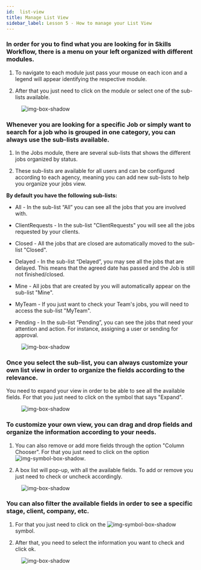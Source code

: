 ```yaml
---
id:  list-view
title: Manage List View
sidebar_label: Lesson 5 - How to manage your List View
---
```


<h3>In order for you to find what you are looking for in Skills Workflow, there is a menu on your left organized with different modules.</h3>

1. To navigate to each module just pass your mouse on each icon and a legend will appear identifying the respective module.

2. After that you just need to click on the module or select one of the sub-lists available.

<figure>

![img-box-shadow](/img/university/project-management/project-management-lesson5-1.png)
<figcaption></figcaption>
</figure>

<h3>Whenever you are looking for a specific Job or simply want to search for a job who is grouped in one category, you can always use the sub-lists available.</h3>

1. In the Jobs module, there are several sub-lists that shows the different jobs organized by status.

2. These sub-lists are available for all users and can be configured according to each agency, meaning you can add new sub-lists to help you organize your jobs view.

**By default you have the following sub-lists:**

- All - In the sub-list “All” you can see all the jobs that you are involved with.

- ClientRequests - In the sub-list "ClientRequests" you will see all the jobs requested by your clients.

- Closed - All the jobs that are closed are automatically moved to the sub-list "Closed".

- Delayed - In the sub-list “Delayed”, you may see all the jobs that are delayed. This means that the agreed date has passed and the Job is still not finished/closed.

- Mine - All jobs that are created by you will automatically appear on the sub-list "Mine".

- MyTeam - If you just want to check your Team's jobs, you will need to access the sub-list "MyTeam".

- Pending - In the sub-list “Pending”, you can see the jobs that need your attention and action. For instance, assigning a user or sending for approval.

<figure>

![img-box-shadow](/img/university/project-management/project-management-lesson5-2.png)
<figcaption></figcaption>
</figure>


<h3>Once you select the sub-list, you can always customize your own list view in order to organize the fields according to the relevance.</h3>

You need to expand your view in order to be able to see all the available fields. For that you just need to click on the symbol that says "Expand".

<figure>

![img-box-shadow](/img/university/project-management/project-management-lesson5-3.png)
<figcaption></figcaption>
</figure>


<h3>To customize your own view, you can drag and drop fields and organize the information according to your needs.</h3>

1. You can also remove or add more fields through the option "Column Chooser". For that you just need to click on the option ![img-symbol-box-shadow](/img/university/project-management/project-management-lesson5-symbol-1.png).

2. A box list will pop-up, with all the available fields. To add or remove you just need to check or uncheck accordingly.

<figure>

![img-box-shadow](/img/university/project-management/project-management-lesson5-4.png)
<figcaption></figcaption>
</figure>


<h3>You can also filter the available fields in order to see a specific stage, client, company, etc.</h3>

1. For that you just need to click on the ![img-symbol-box-shadow](/img/university/project-management/project-management-lesson5-symbol-2.png) symbol.

2. After that, you need to select the information you want to check and click ok.

<figure>

![img-box-shadow](/img/university/project-management/project-management-lesson5-5.png)
<figcaption></figcaption>
</figure>
